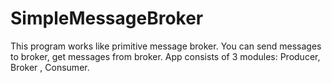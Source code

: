 # SimpleMessageBroker
This program works like primitive message broker.
You can send messages to broker, get messages from broker.
App consists of 3 modules: Producer, Broker , Consumer.
